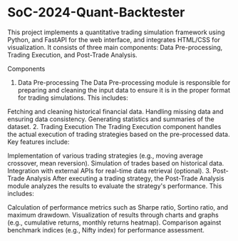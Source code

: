 # SoC-2024-Quant-Backtester

 	
This project implements a quantitative trading simulation framework using Python, and FastAPI for the web interface, and integrates HTML/CSS for visualization. It consists of three main components: Data Pre-processing, Trading Execution, and Post-Trade Analysis.

Components
1. Data Pre-processing
The Data Pre-processing module is responsible for preparing and cleaning the input data to ensure it is in the proper format for trading simulations. This includes:

Fetching and cleaning historical financial data.
Handling missing data and ensuring data consistency.
Generating statistics and summaries of the dataset.
2. Trading Execution
The Trading Execution component handles the actual execution of trading strategies based on the pre-processed data. Key features include:

Implementation of various trading strategies (e.g., moving average crossover, mean reversion).
Simulation of trades based on historical data.
Integration with external APIs for real-time data retrieval (optional).
3. Post-Trade Analysis
After executing a trading strategy, the Post-Trade Analysis module analyzes the results to evaluate the strategy's performance. This includes:

Calculation of performance metrics such as Sharpe ratio, Sortino ratio, and maximum drawdown.
Visualization of results through charts and graphs (e.g., cumulative returns, monthly returns heatmap).
Comparison against benchmark indices (e.g., Nifty index) for performance assessment.
